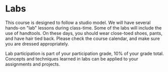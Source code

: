 # Labs

This course is designed to follow a studio model. We will have several hands-on "lab" lessons during class-time. 
Some of the labs will include the use of handtools. On these days, you should wear close-toed shoes, pants, and have hair tied back.
Please check the course calendar, and make sure you are dressed appropriately. 

Lab participation is part of your participation grade, 10% of your grade total. Concepts and techniques learned in labs can be applied to your assignments and projects.
